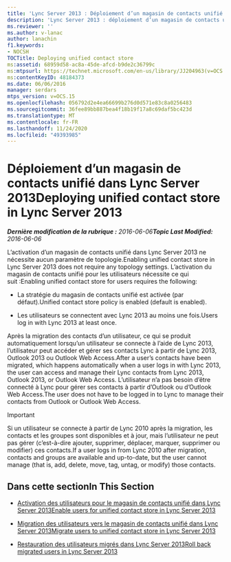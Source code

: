 ```yaml
---
title: 'Lync Server 2013 : Déploiement d’un magasin de contacts unifié'
description: 'Lync Server 2013 : déploiement d’un magasin de contacts unifié'
ms.reviewer: ''
ms.author: v-lanac
author: lanachin
f1.keywords:
- NOCSH
TOCTitle: Deploying unified contact store
ms:assetid: 68959d58-ac8a-45de-afcd-b9de2c36799c
ms:mtpsurl: https://technet.microsoft.com/en-us/library/JJ204963(v=OCS.15)
ms:contentKeyID: 48184373
ms.date: 06/06/2016
manager: serdars
mtps_version: v=OCS.15
ms.openlocfilehash: 056792d2e4ea66699b276d0d571e83c8a0256483
ms.sourcegitcommit: 36fee89bb887bea4f18b19f17a8c69daf5bc423d
ms.translationtype: MT
ms.contentlocale: fr-FR
ms.lasthandoff: 11/24/2020
ms.locfileid: "49393985"
---
```

# <a name="deploying-unified-contact-store-in-lync-server-2013"></a><span data-ttu-id="bc685-103">Déploiement d’un magasin de contacts unifié dans Lync Server 2013</span><span class="sxs-lookup"><span data-stu-id="bc685-103">Deploying unified contact store in Lync Server 2013</span></span>

<div data-xmlns="http://www.w3.org/1999/xhtml">

<div class="topic" data-xmlns="http://www.w3.org/1999/xhtml" data-msxsl="urn:schemas-microsoft-com:xslt" data-cs="https://msdn.microsoft.com/">

<div data-asp="https://msdn2.microsoft.com/asp">



</div>

<div id="mainSection">

<div id="mainBody"><span data-ttu-id="bc685-104">

<span> </span></span><span class="sxs-lookup"><span data-stu-id="bc685-104">

<span> </span></span></span>

<span data-ttu-id="bc685-105">_**Dernière modification de la rubrique :** 2016-06-06_</span><span class="sxs-lookup"><span data-stu-id="bc685-105">_**Topic Last Modified:** 2016-06-06_</span></span>

<span data-ttu-id="bc685-106">L’activation d’un magasin de contacts unifié dans Lync Server 2013 ne nécessite aucun paramètre de topologie.</span><span class="sxs-lookup"><span data-stu-id="bc685-106">Enabling unified contact store in Lync Server 2013 does not require any topology settings.</span></span> <span data-ttu-id="bc685-107">L’activation du magasin de contacts unifié pour les utilisateurs nécessite ce qui suit :</span><span class="sxs-lookup"><span data-stu-id="bc685-107">Enabling unified contact store for users requires the following:</span></span>

  - <span data-ttu-id="bc685-108">La stratégie du magasin de contacts unifié est activée (par défaut).</span><span class="sxs-lookup"><span data-stu-id="bc685-108">Unified contact store policy is enabled (default is enabled).</span></span>

  - <span data-ttu-id="bc685-109">Les utilisateurs se connectent avec Lync 2013 au moins une fois.</span><span class="sxs-lookup"><span data-stu-id="bc685-109">Users log in with Lync 2013 at least once.</span></span>

<span data-ttu-id="bc685-110">Après la migration des contacts d’un utilisateur, ce qui se produit automatiquement lorsqu’un utilisateur se connecte à l’aide de Lync 2013, l’utilisateur peut accéder et gérer ses contacts Lync à partir de Lync 2013, Outlook 2013 ou Outlook Web Access.</span><span class="sxs-lookup"><span data-stu-id="bc685-110">After a user’s contacts have been migrated, which happens automatically when a user logs in with Lync 2013, the user can access and manage their Lync contacts from Lync 2013, Outlook 2013, or Outlook Web Access.</span></span> <span data-ttu-id="bc685-111">L’utilisateur n’a pas besoin d’être connecté à Lync pour gérer ses contacts à partir d’Outlook ou d’Outlook Web Access.</span><span class="sxs-lookup"><span data-stu-id="bc685-111">The user does not have to be logged in to Lync to manage their contacts from Outlook or Outlook Web Access.</span></span>

<div>


> [!IMPORTANT]  
> <span data-ttu-id="bc685-112">Si un utilisateur se connecte à partir de Lync 2010 après la migration, les contacts et les groupes sont disponibles et à jour, mais l’utilisateur ne peut pas gérer (c’est-à-dire ajouter, supprimer, déplacer, marquer, supprimer ou modifier) ces contacts.</span><span class="sxs-lookup"><span data-stu-id="bc685-112">If a user logs in from Lync 2010 after migration, contacts and groups are available and up-to-date, but the user cannot manage (that is, add, delete, move, tag, untag, or modify) those contacts.</span></span>



</div>

<div>

## <a name="in-this-section"></a><span data-ttu-id="bc685-113">Dans cette section</span><span class="sxs-lookup"><span data-stu-id="bc685-113">In This Section</span></span>

  - [<span data-ttu-id="bc685-114">Activation des utilisateurs pour le magasin de contacts unifié dans Lync Server 2013</span><span class="sxs-lookup"><span data-stu-id="bc685-114">Enable users for unified contact store in Lync Server 2013</span></span>](lync-server-2013-enable-users-for-unified-contact-store.md)

  - [<span data-ttu-id="bc685-115">Migration des utilisateurs vers le magasin de contacts unifié dans Lync Server 2013</span><span class="sxs-lookup"><span data-stu-id="bc685-115">Migrate users to unified contact store in Lync Server 2013</span></span>](lync-server-2013-migrate-users-to-unified-contact-store.md)

  - [<span data-ttu-id="bc685-116">Restauration des utilisateurs migrés dans Lync Server 2013</span><span class="sxs-lookup"><span data-stu-id="bc685-116">Roll back migrated users in Lync Server 2013</span></span>](lync-server-2013-roll-back-migrated-users.md)

<span data-ttu-id="bc685-117"></div>

</div>

<span> </span>

</div>

</div>

</span><span class="sxs-lookup"><span data-stu-id="bc685-117"></div>

</div>

<span> </span>

</div>

</div>

</span></span></div>

